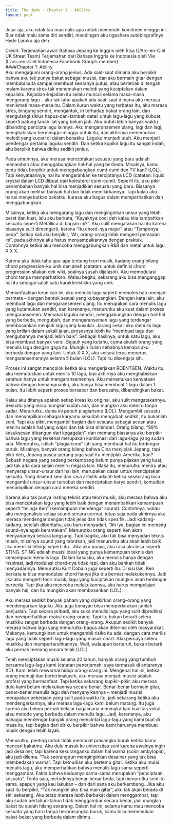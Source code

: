 ```yaml
---
title: The Hyde - Chapter 1 - Ability
layout: post
---
```


Jujur aja, aku ndak tau mau nulis apa untuk memenuhi komitmen minggu ini. Biar ndak malu sama diri sendiri, mendingan aku ngeshare autobiografinya Hyde Laruku aja deh.

Credit:
Terjemahan awal: Bahasa Jepang ke Inggris oleh Risa (L’Arc-en-Ciel UK Street Team)
Terjemahan dari Bahasa Inggris ke Indonesia oleh Vie (L’arc~en~Ciel Indonesia Facebook Group’s member)
<br> 
####Chapter 1: Ability
<br>
Aku mengagumi orang-orang jenius. Ada saat-saat dimana aku berpikir bahwa aku tak punya bakat sebagai musisi, dan aku bermain gitar dengan membabi buta sampai membuat senarnya putus, atau berteriak di tengah malam karena stres tak menemukan melodi yang kuciptakan dalam kepalaku. Kejadian-kejadian itu selalu muncul selama masa-masa mengarang lagu – aku tak tahu apakah ada saat-saat dimana aku merasa menikmati masa-masa itu. Dalam kurun waktu yang terbatas itu, aku merasa stres, bingung sendiri, mengantuk, iri terhadap bakat orang lain, dan mengulangi siklus hapus-dan-tambah detail untuk lagu-lagu yang kubuat, seperti patung tanah liat yang belum jadi. Aku butuh lebih banyak waktu dibanding pencipta lagu lainnya. Aku mengaransemen ulang, lagi dan lagi, menghabiskan berminggu-minggu untuk itu, dan akhirnya menemukan melodi yang kucari di dalam benakku. Laguku menjadi utuh. Aku menjadi pendengar pertama laguku sendiri. Dan ketika kupikir lagu itu sangat indah, aku berpikir bahwa diriku sedikit jenius.

Pada umumnya, aku merasa menciptakan sesuatu yang baru adalah menambah atau menggabungkan hal-hal yang berbeda. Misalnya, kamu tentu tidak berpikir untuk menggabungkan cumi-cumi dan TV kan? (LOL). Tapi kenyataannya, hal itu mengarahkan ke terciptanya LCD (catatan: liquid crystal dalam LCD dibuat dari kolesterol cumi-cumi). Seperti itu, aku pikir penambahan banyak hal bisa menjadikan sesuatu yang baru. Biasanya orang akan melihat banyak hal dan tidak memikirkannya. Tapi kalau aku harus menyebutkan bakatku, kurasa aku bagus dalam memperhatikan dan menggabungkan.

Misalnya, ketika aku mengarang lagu dan menginginkan unsur yang lebih berat dan kuat, lalu aku berkata, “Kayaknya cool deh kalau kita tambahkan sesuatu seperti Metallica di bagian ini?”. Aku sulit mengatakan hal itu karena biasanya sulit dimengerti, karena “Itu chord-nya major” atau “Temponya beda”. Setiap kali aku berpikir, “Ah, orang-orang tidak mengerti perasaan ini”, pada akhirnya aku harus menyampaikannya dengan praktek. Contohnya ketika aku mencoba menggabungkan R&B dan metal untuk lagu X X X.

Karena aku tidak tahu apa-apa tentang teori musik, kadang orang bilang chord progression-ku unik dan aneh (catatan: untuk definisi chord progression silakan cek wiki, soalnya susah dijelasin). Aku memodulasi chord tanpa memperhatikan. Walau begitu, sekarang aku bisa menganggap hal itu sebagai salah satu karakteristikku yang unik.

Memanfaatkan keunikan ini, aku menulis lagu seperti memoles batu menjadi permata – dengan bentuk sesuai yang kubayangkan. Dengan kata lain, aku membuat lagu dan mengaransemen ulang. Itu merupakan cara menulis lagu yang kutemukan sendiri, dan karenanya, menurutku aku kuat dalam proses mengaransemen. Memakai laguku sendiri, menggabungkan dengan hal-hal yang berbeda, mengubah, dan mengaransemen lagu yang terdengar membosankan menjadi lagu yang kusukai. Jarang sekali aku menulis lagu yang brilian dalam sekali jalan, prosesnya lebih ke “membuat lagu dan mengubahnya menjadi lebih baik”. Sebagai hasilnya, untuk satu lagu, aku bisa membuat banyak versi. Sejauh yang kutahu, cuma akulah orang yang menulis lagu dengan gaya itu. Mungkin itulah sebabnya kenapa aku berbeda dengan yang lain. Untuk X X X, aku secara terus menerus mengaransemennya selama 5 bulan (LOL). Tapi itu disengaja sih.

Proses ini sangat mencolok ketika aku mengerjakan ROENTGEN. Waktu itu, aku memutuskan untuk merilis 10 lagu, tapi akhirnya aku menghabiskan setahun hanya untuk mengaransemennya. Aku menemukan kenyataan bahwa dengan kemampuanku, aku hanya bisa membuat 1 lagu dalam 1 bulan. Itu lebih seperti proses bersabar dan berusaha, dibandingkan bakat.

Kalau aku ditanya apakah setiap kreasiku original, aku sulit mengatakannya. Sesuatu yang mirip mungkin sudah ada, dan mungkin aku meniru tanpa sadar. Menurutku, dunia ini penuh plagiarisme (LOL). Mengambil sesuatu dan menampilkan sebagai karyamu sesudah mengubah sedikit, itu bukanlah seni. Tapi aku pikir, mengambil bagian dari sesuatu sebagai acuan atau meniru adalah hal yang wajar dan tak bisa dihindari. Orang bilang, “99% kesuksesan dibangun dari kegagalan”, dan memang biasanya aku berpikir bahwa lagu yang terkenal merupakan kombinasi dari lagu-lagu yang sudah ada. Menurutku, istilah “plagiarisme” lah yang membuat hal itu terdengar buruk. Misalnya, banyak orang bilang bahwa Cina menjiplak Jepang, tapi pikir deh, Jepang pasca-perang juga saat itu menjiplak Amerika, kan? Sebuah negara yang sedang berkembang belum punya pijakan yang kuat, jadi tak ada cara selain meniru negara lain. Maka itu, menurutku meniru atau menyerap unsur-unsur dari hal lain, merupakan dasar untuk menciptakan sesuatu. Yang disebut seni dan rasa artistik adalah ketika seseorang bisa mengambil unsur-unsur tersebut dan menciptakan karya sendiri, kemudian menampilkan dengan cara mereka sendiri.

Karena aku tak punya insting teknis atau teori musik, aku merasa bahwa aku bisa menciptakan lagu yang lebih baik dengan menambahkan kemampuan seperti “telinga Ken” (kemampuan mendengar sound). Contohnya, walau aku menganalisis setiap sound secara cermat, tetap saja pada akhirnya aku merasa mendengar dengan tidak jelas dan tidak spesifik. Jadi kadang-kadang, setelah diberitahu, aku baru menyadari, “Ah iya, bagian ini memang sound-nya agak berantakan”. Menurutku orang seperti Ken akan menyadarinya secara langsung. Tapi bagiku, aku tak bisa menyadari teknis musik, misalnya sound yang tabrakan, jadi menurutku aku akan lebih baik jika memiliki telinga seperti itu…Jika aku punya, aku rasa aku bisa seperti STING. STING adalah musisi ideal yang punya kemampuan teknis dan kemampuan menulis lagu. Dalam kasusku, aku menulis hanya dengan inspirasi, jadi modulasi chord-nya tidak rapi, dan aku bahkan tidak menyadarinya. Menurutku Kurt Cobain juga seperti itu. Di sisi lain, Ken berkata ia bisa memodulasi chord hanya jika dia berniat melakukannya. Jadi jika aku mengerti teori musik, lagu yang kuciptakan mungkin akan terdengar berbeda. Tapi jika aku mencoba melakukannya, aku harus mempelajari banyak hal, dan itu mungkin akan membosankan (LOL).

Aku merasa sedikit banyak paham yang dipikirkan orang-orang yang mendengarkan laguku. Aku juga lumayan bisa memperkirakan jumlah penjualan. Tapi secara pribadi, aku suka menulis lagu yang sulit diprediksi dan memperhatikan reaksi orang-orang. Tapi itu bukan berarti selera musikku sangat berbeda dengan orang-orang. Akupun sedikit banyak merasa bahwa lagu yang menurutku bagus akan diterima oleh masyarakat. Makanya, kemungkinan untuk mengambil risiko itu ada, dengan cara merilis lagu yang tidak seperti lagu-lagu yang masuk chart. Aku percaya selera musikku dan mempertaruhkannya. Well, walaupun bertaruh, bukan berarti aku pernah menang secara telak (LOL).

Telah menciptakan musik selama 20 tahun, banyak orang yang tumbuh bersama lagu-lagu kami (catatan penerjemah: saya termasuk di antaranya XD). Kami telah mewarnai hidup orang-orang ini. Mengenai hal ini, ketika orang memuji dan berterimakasih, aku merasa menjadi musisi adalah profesi yang bermanfaat. Tapi ketika sekarang kupikir-pikir, aku merasa dulu kami belum melakukannya secara benar. Benar-benar bermain gitar, benar-benar menulis lagu dan menyanyikannya – menjadi musisi merupakan pekerjaan yang sulit pada waktu itu, jadi sekarang ketika aku mendengarkannya, aku merasa lagu-lagu kami belum matang. Itu juga karena aku belum pernah belajar bagaimana meningkatkan kualitas vokal, atau metode yang berbeda dalam menulis lagu. Jadi, karenanya, aku bahagia mendengar banyak orang mencintai lagu-lagu yang kami buat di masa itu, tapi bagian dari diriku berpikir bahwa kami harusnya membuat musik dengan lebih layak.

Menurutku, penting untuk tidak membuat prasangka buruk ketika kamu mencari bakatmu. Aku dulu masuk ke universitas seni karena awalnya ingin jadi desainer, tapi karena kekuranganku dalam hal warna (color ambylopia), aku jadi dilema. “Tak seorangpun menginginkan desainer yang tak bisa membedakan warna”. Tapi kemudian aku bertemu gitar. Ketika aku mulai menulis lagu, aku memperhatikan bahwa menulis lagu sama seperti menggambar. Fakta bahwa keduanya sama-sama merupakan “penciptaan sesuatu”. Tentu saja, metodenya benar-benar beda, tapi menurutku seni itu sama, apapun yang kau lakukan – dan dari sana aku berkembang. Jika aku saat itu berpikir, “Tak mungkin aku bisa main gitar”, aku tak akan berada di sini sekarang. Aku tetap merasa lebih berbakat dalam menggambar, tapi aku sudah bertahun-tahun tidak menggambar secara benar, jadi mungkin bakat itu sudah hilang sekarang. Dalam hal ini, selama kamu mau mencoba sesuatu yang baru tanpa berprasangka buruk, kamu bisa menemukan bakat-bakat yang berbeda dalam dirimu.